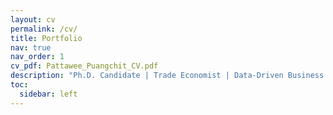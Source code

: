 ```yaml
---
layout: cv
permalink: /cv/
title: Portfolio
nav: true
nav_order: 1
cv_pdf: Pattawee_Puangchit_CV.pdf
description: "Ph.D. Candidate | Trade Economist | Data-Driven Business Entrepreneur"
toc:
  sidebar: left
---
```

